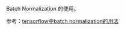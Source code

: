 Batch Normalization 的使用。

参考：[tensorflow中batch normalization的用法](https://www.cnblogs.com/hrlnw/p/7227447.html)

  